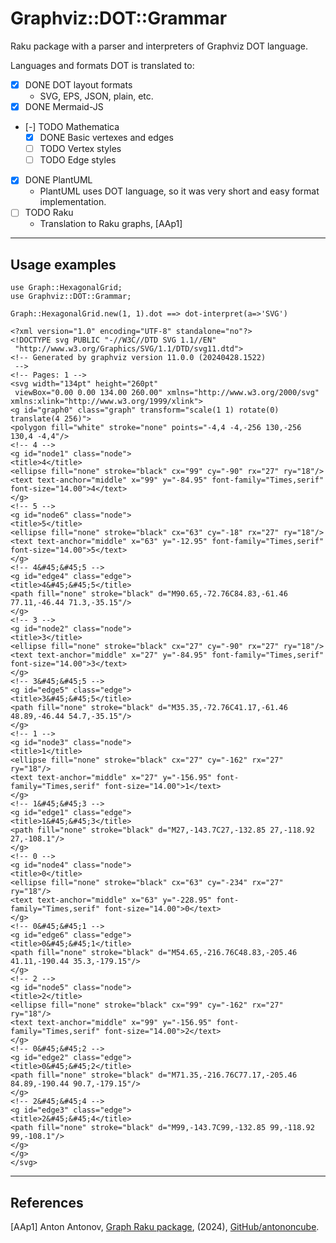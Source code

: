 # Graphviz::DOT::Grammar

Raku package with a parser and interpreters of Graphviz DOT language.

Languages and formats DOT is translated to:

- [X] DONE DOT layout formats
  - SVG, EPS, JSON, plain, etc. 
- [X] DONE Mermaid-JS
- [-] TODO Mathematica
  - [X] DONE Basic vertexes and edges
  - [ ] TODO Vertex styles
  - [ ] TODO Edge styles
- [X] DONE PlantUML
  - PlantUML uses DOT language, so it was very short and easy format implementation.
- [ ] TODO Raku
  - Translation to Raku graphs, [AAp1]

------

## Usage examples

```perl6, output.prompt=NONE, result=asis
use Graph::HexagonalGrid;
use Graphviz::DOT::Grammar;

Graph::HexagonalGrid.new(1, 1).dot ==> dot-interpret(a=>'SVG')
```
```
<?xml version="1.0" encoding="UTF-8" standalone="no"?>
<!DOCTYPE svg PUBLIC "-//W3C//DTD SVG 1.1//EN"
 "http://www.w3.org/Graphics/SVG/1.1/DTD/svg11.dtd">
<!-- Generated by graphviz version 11.0.0 (20240428.1522)
 -->
<!-- Pages: 1 -->
<svg width="134pt" height="260pt"
 viewBox="0.00 0.00 134.00 260.00" xmlns="http://www.w3.org/2000/svg" xmlns:xlink="http://www.w3.org/1999/xlink">
<g id="graph0" class="graph" transform="scale(1 1) rotate(0) translate(4 256)">
<polygon fill="white" stroke="none" points="-4,4 -4,-256 130,-256 130,4 -4,4"/>
<!-- 4 -->
<g id="node1" class="node">
<title>4</title>
<ellipse fill="none" stroke="black" cx="99" cy="-90" rx="27" ry="18"/>
<text text-anchor="middle" x="99" y="-84.95" font-family="Times,serif" font-size="14.00">4</text>
</g>
<!-- 5 -->
<g id="node6" class="node">
<title>5</title>
<ellipse fill="none" stroke="black" cx="63" cy="-18" rx="27" ry="18"/>
<text text-anchor="middle" x="63" y="-12.95" font-family="Times,serif" font-size="14.00">5</text>
</g>
<!-- 4&#45;&#45;5 -->
<g id="edge4" class="edge">
<title>4&#45;&#45;5</title>
<path fill="none" stroke="black" d="M90.65,-72.76C84.83,-61.46 77.11,-46.44 71.3,-35.15"/>
</g>
<!-- 3 -->
<g id="node2" class="node">
<title>3</title>
<ellipse fill="none" stroke="black" cx="27" cy="-90" rx="27" ry="18"/>
<text text-anchor="middle" x="27" y="-84.95" font-family="Times,serif" font-size="14.00">3</text>
</g>
<!-- 3&#45;&#45;5 -->
<g id="edge5" class="edge">
<title>3&#45;&#45;5</title>
<path fill="none" stroke="black" d="M35.35,-72.76C41.17,-61.46 48.89,-46.44 54.7,-35.15"/>
</g>
<!-- 1 -->
<g id="node3" class="node">
<title>1</title>
<ellipse fill="none" stroke="black" cx="27" cy="-162" rx="27" ry="18"/>
<text text-anchor="middle" x="27" y="-156.95" font-family="Times,serif" font-size="14.00">1</text>
</g>
<!-- 1&#45;&#45;3 -->
<g id="edge1" class="edge">
<title>1&#45;&#45;3</title>
<path fill="none" stroke="black" d="M27,-143.7C27,-132.85 27,-118.92 27,-108.1"/>
</g>
<!-- 0 -->
<g id="node4" class="node">
<title>0</title>
<ellipse fill="none" stroke="black" cx="63" cy="-234" rx="27" ry="18"/>
<text text-anchor="middle" x="63" y="-228.95" font-family="Times,serif" font-size="14.00">0</text>
</g>
<!-- 0&#45;&#45;1 -->
<g id="edge6" class="edge">
<title>0&#45;&#45;1</title>
<path fill="none" stroke="black" d="M54.65,-216.76C48.83,-205.46 41.11,-190.44 35.3,-179.15"/>
</g>
<!-- 2 -->
<g id="node5" class="node">
<title>2</title>
<ellipse fill="none" stroke="black" cx="99" cy="-162" rx="27" ry="18"/>
<text text-anchor="middle" x="99" y="-156.95" font-family="Times,serif" font-size="14.00">2</text>
</g>
<!-- 0&#45;&#45;2 -->
<g id="edge2" class="edge">
<title>0&#45;&#45;2</title>
<path fill="none" stroke="black" d="M71.35,-216.76C77.17,-205.46 84.89,-190.44 90.7,-179.15"/>
</g>
<!-- 2&#45;&#45;4 -->
<g id="edge3" class="edge">
<title>2&#45;&#45;4</title>
<path fill="none" stroke="black" d="M99,-143.7C99,-132.85 99,-118.92 99,-108.1"/>
</g>
</g>
</svg>
```

------

## References 

[AAp1] Anton Antonov,
[Graph Raku package](https://github.com/antononcube/Raku-Graph),
(2024),
[GitHub/antononcube](https://github.com/antononcube).
